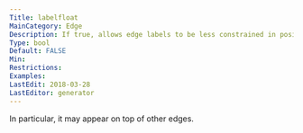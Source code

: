 ```yaml
---
Title: labelfloat
MainCategory: Edge
Description: If true, allows edge labels to be less constrained in position.
Type: bool
Default: FALSE
Min: 
Restrictions: 
Examples: 
LastEdit: 2018-03-28
LastEditor: generator
---
```


In particular, it may appear on top of other edges.
